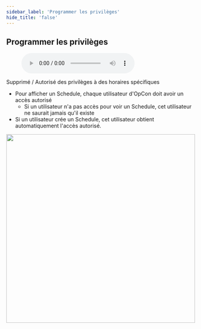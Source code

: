 ```yaml
---
sidebar_label: 'Programmer les privilèges'
hide_title: 'false'
---
```


## Programmer les privilèges

<figure>
    <audio
        controls
        src="audiobasic/SchedulePrivileges.mp3">
            Your browser does not support the
            <code>audio</code> element.
    </audio>
</figure>

 Supprimé / Autorisé des privilèges à des horaires spécifiques
* Pour afficher un Schedule, chaque utilisateur d'OpCon doit avoir un accès autorisé
    * Si un utilisateur n'a pas accès pour voir un Schedule, cet utilisateur ne saurait jamais qu'il existe
* Si un utilisateur crée un Schedule, cet utilisateur obtient automatiquement l'accès autorisé.

<a href="imgbasic/311.png" target="_blank"><img src="imgbasic/311.png" width="500"></img></a>
